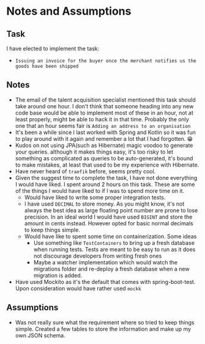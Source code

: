 
# Notes and Assumptions

## Task

I have elected to implement the task:
- `Issuing an invoice for the buyer once the merchant notifies us the goods have been shipped`


## Notes

* The email of the talent acquisition specialist mentioned this task should take around one hour. I don't think that someone heading into any new code base would be able to implement most of these in an hour, not at least properly, might be able to hack it in that time. Probably the only one that an hour seems fair is `Adding an address to an organisation`
* It's been a while since I last worked with Spring and Kotlin so it was fun to play around with it again and remember a lot that I had forgotten. 😁
* Kudos on not using JPA(such as Hibernate) magic voodoo to generate your queries. although it makes things easy, it's too risky to let something as complicated as queries to be auto-generated, it's bound to make mistakes, at least that used to be my experience with Hibernate.
* Have never heard of `traefik` before, seems pretty cool.
* Given the suggest time to complete the task, I have not done everything I would have liked. I spent around 2 hours on this task. These are some of the things I would have liked to if I was to spend more time on it.
    * Would have liked to write some proper integration tests.
    * I have used `DECIMAL` to store money. As you might know, it's not always the best idea as large floating point number are prone to lose precision. In an ideal world I would have used `BIGINT` and store the amount in cents instead. However opted for basic normal decimals to keep things simple.
    * Would have like to spent some time on containerization. Some ideas
        * Use something like `TestContainers` to bring up a fresh database when running tests. Tests are meant to be easy to run as it does not discourage developers from writing fresh ones
        * Maybe a watcher implementation which would watch the migrations folder and re-deploy a fresh database when a new migration is added.
* Have used Mockito as it's the default that comes with spring-boot-test.  Upon consideration would have rather used `mockk`

## Assumptions

* Was not really sure what the requirement where so tried to keep things simple. Created a few tables to store the information and make up my own JSON schema.


